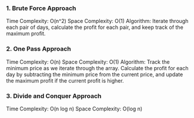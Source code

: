 ### 1. Brute Force Approach
Time Complexity: O(n^2)
Space Complexity: O(1)
Algorithm: Iterate through each pair of days, calculate the profit for each pair, and keep track of the maximum profit.

### 2. One Pass Approach
Time Complexity: O(n)
Space Complexity: O(1)
Algorithm: Track the minimum price as we iterate through the array. Calculate the profit for each day by subtracting the minimum price from the current price, and update the maximum profit if the current profit is higher.

### 3. Divide and Conquer Approach
Time Complexity: O(n log n)
Space Complexity: O(log n)